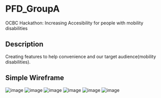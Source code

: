 # PFD_GroupA
OCBC Hackathon: Increasing Accesibility for people with mobility disabilities

## Description
Creating features to help convenience and our target audience(mobility disabilities).

## Simple Wireframe
![image](https://github.com/ErvinW/PFD_GroupA/assets/115938171/7c565135-32b5-43b6-8568-d76c79584cb1)
![image](https://github.com/ErvinW/PFD_GroupA/assets/115938171/2fbe96ff-ecd1-42e5-a92d-05e2b9bd9781)
![image](https://github.com/ErvinW/PFD_GroupA/assets/115938171/03e42cd9-40a1-475d-8034-0d9c9f3a891b)
![image](https://github.com/ErvinW/PFD_GroupA/assets/115938171/fae76d5e-fbf2-435b-9924-48dddf039c4f)
![image](https://github.com/ErvinW/PFD_GroupA/assets/115938171/ac09b849-0ba7-4326-9235-f08c59b95614)
![image](https://github.com/ErvinW/PFD_GroupA/assets/115938171/0508c402-9155-4735-b1cd-9020c7da1f40)

